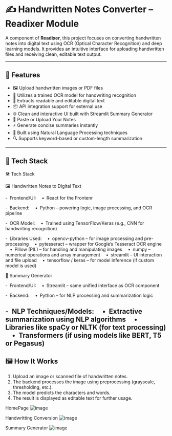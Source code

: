 # ✍️ Handwritten Notes Converter – Readixer Module

A component of **Readixer**, this project focuses on converting handwritten notes into digital text using OCR (Optical Character Recognition) and deep learning models. It provides an intuitive interface for uploading handwritten files and receiving clean, editable text output.

---

## 🚀 Features

- 🖼️ Upload handwritten images or PDF files
- 🧠 Utilizes a trained OCR model for handwriting recognition
- 📝 Extracts readable and editable digital text
- 📦 API integration support for external use
- 🌐 Clean and interactive UI built with Streamlit
Summary Generator
- 📝 Paste or Upload Your Notes
- ⚡ Generate concise summaries instantly
- 🧠 Built using Natural Language Processing techniques
- 🔍 Supports keyword-based or custom-length summarization
---

## 🧰 Tech Stack

🛠️ Tech Stack

🖼️ Handwritten Notes to Digital Text

- Frontend/UI:
  • React for the Frontenr

- Backend:
  • Python – powering logic, image processing, and OCR pipeline

- OCR Model:
  • Trained using TensorFlow/Keras (e.g., CNN for handwriting recognition)

- Libraries Used:
  • opencv-python – for image processing and pre-processing
  • pytesseract – wrapper for Google’s Tesseract OCR engine
  • Pillow (PIL) – for handling and manipulating images
  • numpy – numerical operations and array management
  • streamlit – UI interaction and file upload
  • tensorflow / keras – for model inference (if custom model is used)

🧠 Summary Generator

- Frontend/UI:
  • Streamlit – same unified interface as OCR component

- Backend:
  • Python – for NLP processing and summarization logic

- NLP Techniques/Models:
  • Extractive summarization using NLP algorithms
  • Libraries like spaCy or NLTK (for text processing)
  • Transformers (if using models like BERT, T5 or Pegasus)
---

## 🖼️ How It Works

1. Upload an image or scanned file of handwritten notes.
2. The backend processes the image using preprocessing (grayscale, thresholding, etc.).
3. The model predicts the characters and words.
4. The result is displayed as editable text for further usage.

HomePage
![image](https://github.com/user-attachments/assets/12afc84f-c65b-4568-b85e-69ddd0df7805)

Handwritting Conversion
![image](https://github.com/user-attachments/assets/df94981d-0bc2-4178-9d89-0fa0df4ccb70)

Summary Generator 
![image](https://github.com/user-attachments/assets/bf82748d-dff4-4231-9ad5-a35b470ef2e0)




